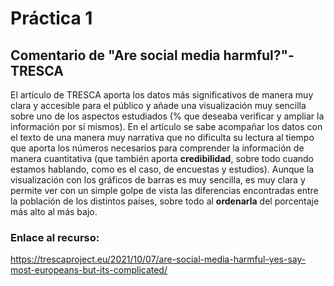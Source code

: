 # Práctica 1

## Comentario de "Are social media harmful?"- TRESCA
El artículo de TRESCA aporta los datos más significativos de manera muy clara y accesible para el público y añade una visualización muy sencilla sobre uno de los aspectos estudiados (% que deseaba verificar y ampliar la información por sí mismos). En el artículo se sabe acompañar los datos con el texto de una manera muy narrativa que no dificulta su lectura al tiempo que aporta los números necesarios para comprender la información de manera cuantitativa (que también aporta **credibilidad**, sobre todo cuando estamos hablando, como es el caso, de encuestas y estudios). Aunque la visualización con los gráficos de barras es muy sencilla, es muy clara y permite ver con un simple golpe de vista las diferencias encontradas entre la población de los distintos países, sobre todo al **ordenarla** del porcentaje más alto al más bajo.

### Enlace al recurso:
https://trescaproject.eu/2021/10/07/are-social-media-harmful-yes-say-most-europeans-but-its-complicated/
